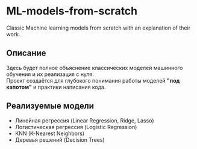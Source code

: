 # ML-models-from-scratch
Classic Machine learning models from scratch with an explanation of their work.

## Описание

Здесь будет полное объяснение классических моделей машинного обучения и их реализация с нуля.  
Проект создаётся для глубокого понимания работы моделей **"под капотом"** и практики написания кода.

## Реализуемые модели
- Линейная регрессия (Linear Regression, Ridge, Lasso)
- Логистическая регрессия (Logistic Regression)
- KNN (K-Nearest Neighbors)
- Деревья решений (Decision Trees)
